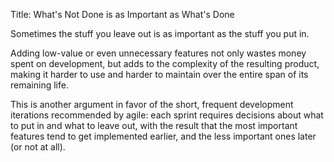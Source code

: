 Title: What's Not Done is as Important as What's Done

Sometimes the stuff you leave out is as important as the stuff you put in. 

Adding low-value or even unnecessary features not only wastes money spent on development, but adds to the complexity of the resulting product, making it harder to use and harder to maintain over the entire span of its remaining life. 

This is another argument in favor of the short, frequent development iterations recommended by agile: each sprint requires decisions about what to put in and what to leave out, with the result that the most important features tend to get implemented earlier, and the less important ones later (or not at all). 
